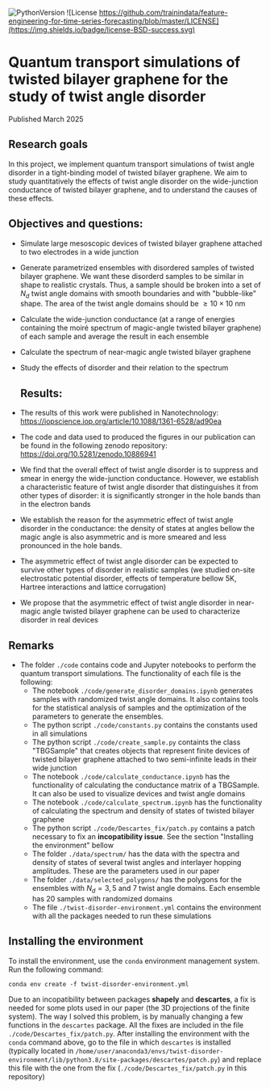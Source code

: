 ![PythonVersion](https://img.shields.io/badge/python-3.8-succes)
![License https://github.com/trainindata/feature-engineering-for-time-series-forecasting/blob/master/LICENSE](https://img.shields.io/badge/license-BSD-success.svg)

# Quantum transport simulations of twisted bilayer graphene for the study of twist angle disorder

Published March 2025

## Research goals

In this project, we implement quantum transport simulations of twist angle disorder in a tight-binding model of twisted bilayer graphene. We aim to study quantitatively the effects of twist angle disorder on the wide-junction conductance of twisted bilayer graphene, and to understand the causes of these effects. 

## Objectives and questions:

* Simulate large mesoscopic devices of twisted bilayer graphene attached to two electrodes in a wide junction
* Generate parametrized ensembles with disordered samples of twisted bilayer graphene. We want these disorderd samples to be similar in shape to realistic crystals. Thus, a sample should be broken into a set of $N_d$ twist angle domains with smooth boundaries and with "bubble-like" shape. The area of the twist angle domains should be $\geq10\times10$ nm  
* Calculate the wide-junction conductance (at a range of energies containing the moiré spectrum of magic-angle twisted bilayer graphene) of each sample and average the result in each ensemble
* Calculate the spectrum of near-magic angle twisted bilayer graphene
* Study the effects of disorder and their relation to the spectrum


  ## Results:
  
* The results of this work were published in Nanotechnology: https://iopscience.iop.org/article/10.1088/1361-6528/ad90ea
* The code and data used to produced the figures in our publication can be found in the following zenodo repository: https://doi.org/10.5281/zenodo.10886941
* We find that the overall effect of twist angle disorder is to suppress and smear in energy the wide-junction conductance. However, we establish a characteristic feature of twist angle disorder that distinguishes it from other types of disorder: it is significantly stronger in the hole bands than in the electron bands
* We establish the reason for the asymmetric effect of twist angle disorder in the conductance: the density of states at angles bellow the magic angle is also asymmetric and is more smeared and less pronounced in the hole bands.
* The asymmetric effect of twist angle disorder can be expected to survive other types of disorder in realistic samples (we studied on-site electrostatic potential disorder, effects of temperature bellow 5K, Hartree interactions and lattice corrugation) 
* We propose that the asymmetric effect of twist angle disorder in near-magic angle twisted bilayer graphene can be used to characterize disorder in real devices

## Remarks

- The folder `./code` contains code and Jupyter notebooks to perform the quantum transport simulations. The functionality of each file is the following:
    - The notebook `./code/generate_disorder_domains.ipynb` generates samples with randomized twist angle domains. It also contains tools for the statistical analysis of samples and the optimization of the parameters to generate the ensembles. 
    - The python script `./code/constants.py` contains the constants used in all simulations
    - The python script `./code/create_sample.py` containts the class "TBGSample" that creates objects that represent finite devices of twisted bilayer graphene attached to two semi-infinite leads in their wide junction
    - The notebook `./code/calculate_conductance.ipynb` has the functionality of calculating the conductance matrix of a TBGSample. It can also be used to visualize devices and twist angle domains
    - The notebook `./code/calculate_spectrum.ipynb` has the functionality of calculating the spectrum and density of states of twisted bilayer graphene 
    - The python script `./code/Descartes_fix/patch.py` contains a patch necessary to fix an **incopatibility issue**. See the section "Installing the environment" bellow
    - The folder `./data/spectrum/` has the data with the spectra and density of states of several twist angles and interlayer hopping amplitudes. These are the parameters used in our paper
    - The folder `./data/selected_polygons/` has the polygons for the ensembles with $N_d=3,5$ and 7 twist angle domains. Each ensemble has 20 samples with randomized domains
    - The file `./twist-disorder-environment.yml` contains the environment with all the packages needed to run these simulations
      
## Installing the environment

To install the environment, use the `conda`  environment management system. Run the following command:

`conda env create -f twist-disorder-environment.yml`

Due to an incopatibility between packages **shapely** and **descartes**, a fix is needed for some plots used in our paper (the 3D projections of the finite system). The way I solved this problem, is by manually changing a few functions in the `descartes` package. All the fixes are included in the file `./code/Descartes_fix/patch.py`. After installing the environment with the `conda` command above, go to the file in which `descartes` is installed (typically located in `/home/user/anaconda3/envs/twist-disorder-environment/lib/python3.8/site-packages/descartes/patch.py`) and replace this file with the one from the fix (`./code/Descartes_fix/patch.py` in this repository)
